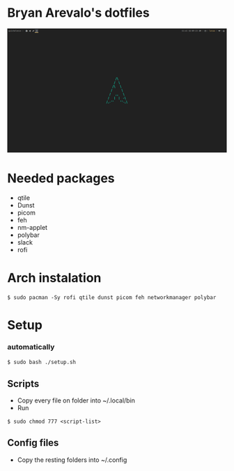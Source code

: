 # Bryan Arevalo's dotfiles

!["Imagen de prueba"](./images/cover.png)

# Needed packages

- qtile
- Dunst
- picom
- feh
- nm-applet
- polybar
- slack
- rofi

# Arch instalation

```
$ sudo pacman -Sy rofi qtile dunst picom feh networkmanager polybar
```

# Setup

### automatically

```
$ sudo bash ./setup.sh
```

## Scripts

- Copy every file on <scripts> folder into ~/.local/bin
- Run

```
$ sudo chmod 777 <script-list>
```

## Config files

- Copy the resting folders into ~/.config

